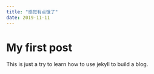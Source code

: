 ```yaml
---
title: "感觉有点饿了"
date: 2019-11-11
---
```

# My first post

This is just a try to learn how to use jekyll to build a blog.
